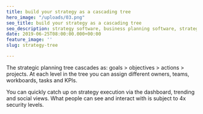 ```yaml
---
title: build your strategy as a cascading tree
hero_image: "/uploads/03.png"
seo_title: build your strategy as a cascading tree
seo_description: strategy software, business planning software, strategy tree
date: 2019-06-25T08:00:00.000+00:00
feature_image: ''
slug: strategy-tree

---
```

The strategic planning tree cascades as: goals > objectives > actions > projects. At each level in the tree you can assign different owners, teams, workboards, tasks and KPIs.

You can quickly catch up on strategy execution via the dashboard, trending and social views. What people can see and interact with is subject to 4x security levels.